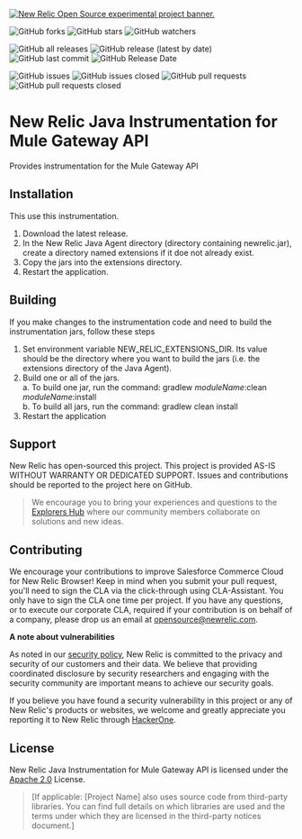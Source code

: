 <a href="https://opensource.newrelic.com/oss-category/#new-relic-experimental"><picture><source media="(prefers-color-scheme: dark)" srcset="https://github.com/newrelic/opensource-website/raw/main/src/images/categories/dark/Experimental.png"><source media="(prefers-color-scheme: light)" srcset="https://github.com/newrelic/opensource-website/raw/main/src/images/categories/Experimental.png"><img alt="New Relic Open Source experimental project banner." src="https://github.com/newrelic/opensource-website/raw/main/src/images/categories/Experimental.png"></picture></a>


![GitHub forks](https://img.shields.io/github/forks/newrelic-experimental/newrelic-java-mule-gateway?style=social)
![GitHub stars](https://img.shields.io/github/stars/newrelic-experimental/newrelic-java-mule-gateway?style=social)
![GitHub watchers](https://img.shields.io/github/watchers/newrelic-experimental/newrelic-java-mule-gateway?style=social)

![GitHub all releases](https://img.shields.io/github/downloads/newrelic-experimental/newrelic-java-mule-gateway/total)
![GitHub release (latest by date)](https://img.shields.io/github/v/release/newrelic-experimental/newrelic-java-mule-gateway)
![GitHub last commit](https://img.shields.io/github/last-commit/newrelic-experimental/newrelic-java-mule-gateway)
![GitHub Release Date](https://img.shields.io/github/release-date/newrelic-experimental/newrelic-java-mule-gateway)


![GitHub issues](https://img.shields.io/github/issues/newrelic-experimental/newrelic-java-mule-gateway)
![GitHub issues closed](https://img.shields.io/github/issues-closed/newrelic-experimental/newrelic-java-mule-gateway)
![GitHub pull requests](https://img.shields.io/github/issues-pr/newrelic-experimental/newrelic-java-mule-gateway)
![GitHub pull requests closed](https://img.shields.io/github/issues-pr-closed/newrelic-experimental/newrelic-java-mule-gateway)


# New Relic Java Instrumentation for Mule Gateway API

Provides instrumentation for the Mule Gateway API



## Installation

This use this instrumentation.   
1. Download the latest release.    
2. In the New Relic Java Agent directory (directory containing newrelic.jar), create a directory named extensions if it doe not already exist.   
3. Copy the jars into the extensions directory.   
4. Restart the application.   

## Building

If you make changes to the instrumentation code and need to build the instrumentation jars, follow these steps
1. Set environment variable NEW_RELIC_EXTENSIONS_DIR.  Its value should be the directory where you want to build the jars (i.e. the extensions directory of the Java Agent).   
2. Build one or all of the jars.   
a. To build one jar, run the command:  gradlew _moduleName_:clean  _moduleName_:install    
b. To build all jars, run the command: gradlew clean install
3. Restart the application

## Support

New Relic has open-sourced this project. This project is provided AS-IS WITHOUT WARRANTY OR DEDICATED SUPPORT. Issues and contributions should be reported to the project here on GitHub.

>We encourage you to bring your experiences and questions to the [Explorers Hub](https://discuss.newrelic.com) where our community members collaborate on solutions and new ideas.

## Contributing

We encourage your contributions to improve Salesforce Commerce Cloud for New Relic Browser! Keep in mind when you submit your pull request, you'll need to sign the CLA via the click-through using CLA-Assistant. You only have to sign the CLA one time per project. If you have any questions, or to execute our corporate CLA, required if your contribution is on behalf of a company, please drop us an email at opensource@newrelic.com.

**A note about vulnerabilities**

As noted in our [security policy](../../security/policy), New Relic is committed to the privacy and security of our customers and their data. We believe that providing coordinated disclosure by security researchers and engaging with the security community are important means to achieve our security goals.

If you believe you have found a security vulnerability in this project or any of New Relic's products or websites, we welcome and greatly appreciate you reporting it to New Relic through [HackerOne](https://hackerone.com/newrelic).

## License
New Relic Java Instrumentation for Mule Gateway API is licensed under the [Apache 2.0](http://apache.org/licenses/LICENSE-2.0.txt) License.

>[If applicable: [Project Name] also uses source code from third-party libraries. You can find full details on which libraries are used and the terms under which they are licensed in the third-party notices document.]



